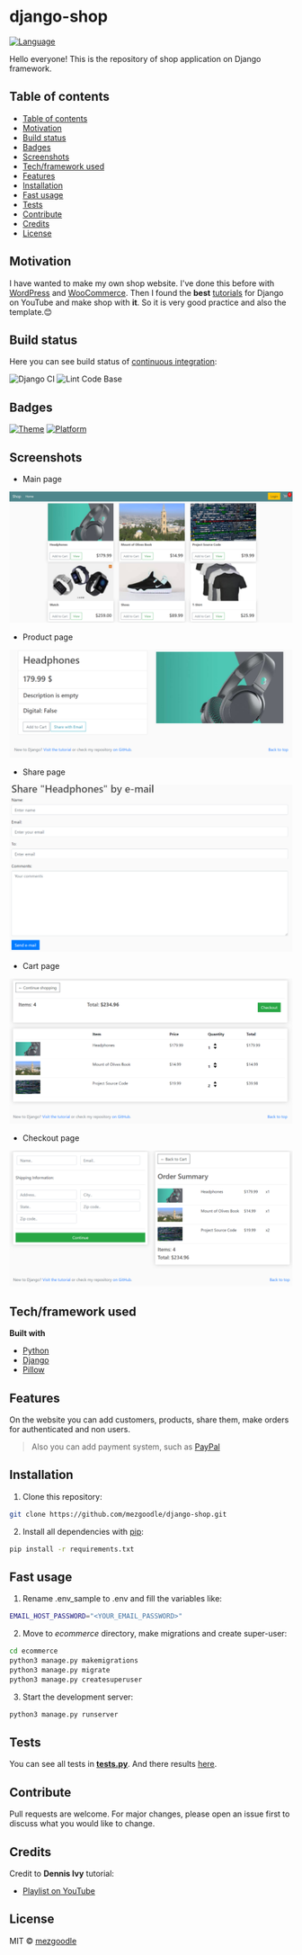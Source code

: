 # django-shop

[![Language](https://img.shields.io/badge/language-python-brightgreen?style=flat-square)](https://www.python.org/)

Hello everyone! This is the repository of shop application on Django framework.

## Table of contents

- [Table of contents](#table-of-contents)
- [Motivation](#motivation)
- [Build status](#build-status)
- [Badges](#badges)
- [Screenshots](#screenshots)
- [Tech/framework used](#techframework-used)
- [Features](#features)
- [Installation](#installation)
- [Fast usage](#fast-usage)
- [Tests](#tests)
- [Contribute](#contribute)
- [Credits](#credits)
- [License](#license)

## Motivation

I have wanted to make my own shop website. I've done this before with [WordPress](https://uk.wordpress.org/) and [WooCommerce](https://woocommerce.com/). Then I found the **best** [tutorials](https://www.youtube.com/channel/UCTZRcDjjkVajGL6wd76UnGg) for Django on YouTube and make shop with **it**. So it is very good practice and also the template.:blush:

## Build status

Here you can see build status of [continuous integration](https://en.wikipedia.org/wiki/Continuous_integration):

![Django CI](https://github.com/mezgoodle/django-shop/workflows/Django%20CI/badge.svg)
![Lint Code Base](https://github.com/mezgoodle/django-shop/workflows/Lint%20Code%20Base/badge.svg)

## Badges

[![Theme](https://img.shields.io/badge/Theme-Shop-brightgreen?style=flat-square)](https://www.google.com/search?q=django+shop&rlz=1C1CHZO_ukUA900UA900&oq=django+shop&aqs=chrome..69i57j0l5j69i60l2.2903j1j7&sourceid=chrome&ie=UTF-8)
[![Platform](https://img.shields.io/badge/Platform-Django-brightgreen?style=flat-square)](https://www.djangoproject.com/)
 
## Screenshots

- Main page

![Screenshot 1](https://raw.githubusercontent.com/mezgoodle/images/master/django-shop1.png)

- Product page

![Screenshot 2](https://raw.githubusercontent.com/mezgoodle/images/master/django-shop2.png)

- Share page

![Screenshot 3](https://raw.githubusercontent.com/mezgoodle/images/master/django-shop3.png)

- Cart page

![Screenshot 4](https://raw.githubusercontent.com/mezgoodle/images/master/django-shop4.png)

- Checkout page

![Screenshot 5](https://raw.githubusercontent.com/mezgoodle/images/master/django-shop5.png)

## Tech/framework used

**Built with**

- [Python](https://www.python.org/)
- [Django](https://www.djangoproject.com/)
- [Pillow](https://pillow.readthedocs.io/en/stable/)

## Features

On the website you can add customers, products, share them, make orders for authenticated and non users.

> Also you can add payment system, such as [PayPal](https://developer.paypal.com/demo/checkout/#/pattern/client)

## Installation

1. Clone this repository:

```bash
git clone https://github.com/mezgoodle/django-shop.git
```

2. Install all dependencies with [pip](https://pip.pypa.io/en/stable/):

```bash
pip install -r requirements.txt
```

## Fast usage

1. Rename .env_sample to .env and fill the variables like:

```bash
EMAIL_HOST_PASSWORD="<YOUR_EMAIL_PASSWORD>"
```

2. Move to _ecommerce_ directory, make migrations and create super-user:

```bash
cd ecommerce
python3 manage.py makemigrations
python3 manage.py migrate
python3 manage.py createsuperuser
```

3. Start the development server:

```bash
python3 manage.py runserver
```

## Tests

You can see all tests in [**tests.py**](https://github.com/mezgoodle/django-shop/blob/master/ecommerce/store/tests.py). And there results [here](https://github.com/mezgoodle/django-shop/actions?query=workflow%3A%22Django+CI%22).

## Contribute

Pull requests are welcome. For major changes, please open an issue first to discuss what you would like to change.

## Credits

Credit to **Dennis Ivy** tutorial:

- [Playlist on YouTube](https://www.youtube.com/watch?v=QSyrThcaghg&list=PL-51WBLyFTg0omnamUjL1TCVov7yDTRng)

## License

MIT © [mezgoodle](https://github.com/mezgoodle)
